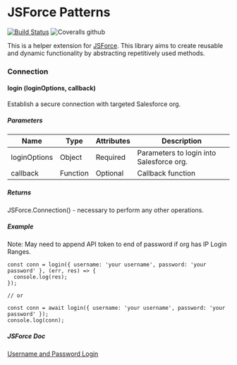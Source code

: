 # JSForce Patterns
[![Build Status](https://travis-ci.com/matthewdoles/jsforce-patterns.svg?branch=master)](https://travis-ci.com/matthewdoles/jsforce-patterns) ![Coveralls github](https://img.shields.io/coveralls/github/matthewdoles/jsforce-patterns)

This is a helper extension for [JSForce](https://jsforce.github.io/start/). This library aims to create reusable and dynamic functionality by abstracting repetitively used methods.

### Connection

#### login (loginOptions, callback)
Establish a secure connection with targeted Salesforce org.
##### Parameters
Name | Type | Attributes | Description 
--- | --- | --- | ---
loginOptions | Object | Required | Parameters to login into Salesforce org.
callback | Function | Optional | Callback function
##### Returns
JSForce.Connection() - necessary to perform any other operations.
##### Example
Note: May need to append API token to end of password if org has IP Login Ranges.
```
const conn = login({ username: 'your username', password: 'your password' }, (err, res) => {
  console.log(res);
});

// or

const conn = await login({ username: 'your username', password: 'your password' });
console.log(conn);
```
##### JSForce Doc
[Username and Password Login](https://jsforce.github.io/document/#username-and-password-login)